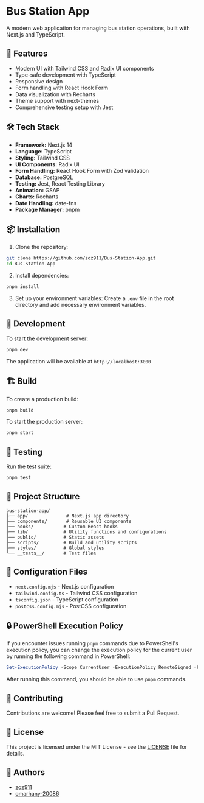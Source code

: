 # Bus Station App

A modern web application for managing bus station operations, built with Next.js and TypeScript.

## 🚀 Features

- Modern UI with Tailwind CSS and Radix UI components
- Type-safe development with TypeScript
- Responsive design
- Form handling with React Hook Form
- Data visualization with Recharts
- Theme support with next-themes
- Comprehensive testing setup with Jest

## 🛠️ Tech Stack

- **Framework:** Next.js 14
- **Language:** TypeScript
- **Styling:** Tailwind CSS
- **UI Components:** Radix UI
- **Form Handling:** React Hook Form with Zod validation
- **Database:** PostgreSQL
- **Testing:** Jest, React Testing Library
- **Animation:** GSAP
- **Charts:** Recharts
- **Date Handling:** date-fns
- **Package Manager:** pnpm

## 📦 Installation

1. Clone the repository:

```bash
git clone https://github.com/zoz911/Bus-Station-App.git
cd Bus-Station-App
```

2. Install dependencies:

```bash
pnpm install
```

3. Set up your environment variables:
   Create a `.env` file in the root directory and add necessary environment variables.

## 🚀 Development

To start the development server:

```bash
pnpm dev
```

The application will be available at `http://localhost:3000`

## 🏗️ Build

To create a production build:

```bash
pnpm build
```

To start the production server:

```bash
pnpm start
```

## 🧪 Testing

Run the test suite:

```bash
pnpm test
```

## 📁 Project Structure

```
bus-station-app/
├── app/              # Next.js app directory
├── components/       # Reusable UI components
├── hooks/           # Custom React hooks
├── lib/             # Utility functions and configurations
├── public/          # Static assets
├── scripts/         # Build and utility scripts
├── styles/          # Global styles
└── __tests__/       # Test files
```

## 🔧 Configuration Files

- `next.config.mjs` - Next.js configuration
- `tailwind.config.ts` - Tailwind CSS configuration
- `tsconfig.json` - TypeScript configuration
- `postcss.config.mjs` - PostCSS configuration

## 🔒 PowerShell Execution Policy

If you encounter issues running `pnpm` commands due to PowerShell's execution policy, you can change the execution policy for the current user by running the following command in PowerShell:

```powershell
Set-ExecutionPolicy -Scope CurrentUser -ExecutionPolicy RemoteSigned -Force
```

After running this command, you should be able to use `pnpm` commands.

## 🤝 Contributing

Contributions are welcome! Please feel free to submit a Pull Request.

## 📝 License

This project is licensed under the MIT License - see the [LICENSE](LICENSE) file for details.

## 👥 Authors

- [zoz911](https://github.com/zoz911)
- [omarhany-20086](https://github.com/omarhany-20086)
